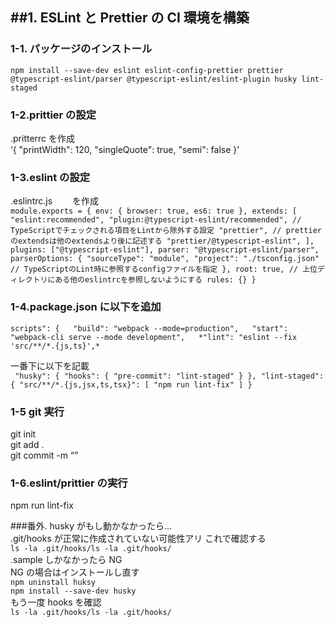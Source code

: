 ## ##1. ESLint と Prettier の CI 環境を構築  

### 1-1. パッケージのインストール  
`npm install --save-dev eslint eslint-config-prettier prettier @typescript-eslint/parser @typescript-eslint/eslint-plugin husky lint-staged`

### 1-2.prittier の設定  
.pritterrc を作成  
‘{
"printWidth": 120,
"singleQuote": true,
"semi": false
}’  

### 1-3.eslint の設定  
.eslintrc.js 　　を作成  
`module.exports = { env: { browser: true, es6: true }, extends: [ "eslint:recommended", "plugin:@typescript-eslint/recommended", // TypeScriptでチェックされる項目をLintから除外する設定 "prettier", // prettierのextendsは他のextendsより後に記述する "prettier/@typescript-eslint", ], plugins: ["@typescript-eslint"], parser: "@typescript-eslint/parser", parserOptions: { "sourceType": "module", "project": "./tsconfig.json" // TypeScriptのLint時に参照するconfigファイルを指定 }, root: true, // 上位ディレクトリにある他のeslintrcを参照しないようにする rules: {} }`  

### 1-4.package.json に以下を追加  

`scripts": {  
"build": "webpack --mode=production",  
"start": "webpack-cli serve --mode development",  
*"lint": "eslint --fix 'src/**/*.{js,ts}',*`  

一番下に以下を記載  
` "husky": { "hooks": { "pre-commit": "lint-staged" } }, "lint-staged": { "src/**/*.{js,jsx,ts,tsx}": [ "npm run lint-fix" ] }`  

### 1-5 git 実行  

git init  
git add .  
git commit -m “”  

### 1-6.eslint/prittier の実行  

npm run lint-fix  

###番外. husky がもし動かなかったら...  
.git/hooks が正常に作成されていない可能性アリ これで確認する  
`ls -la .git/hooks/ls -la .git/hooks/`  
.sample しかなかったら NG  
NG の場合はインストールし直す  
`npm uninstall huksy`  
`npm install --save-dev husky`  
もう一度 hooks を確認  
`ls -la .git/hooks/ls -la .git/hooks/`  
